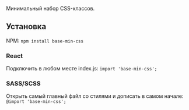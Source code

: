 Минимальный набор CSS-классов.

## Установка

NPM:
`npm install base-min-css`

### React

Подключить в любом месте index.js: `import 'base-min-css';`

### SASS/SCSS

Открыть самый главный файл со стилями и дописать в самом начале: `@import 'base-min-css';`

